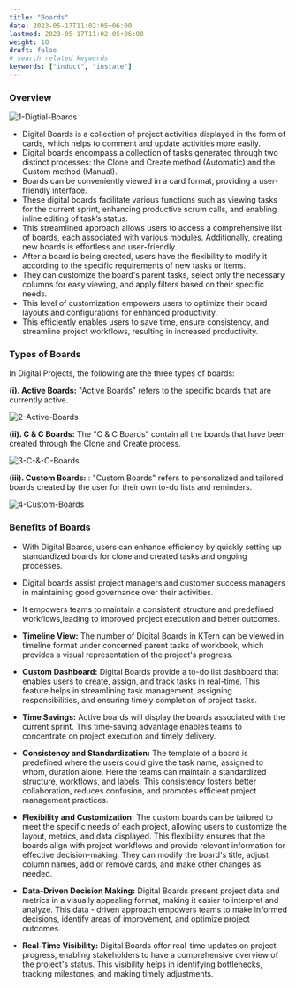 ```yaml
---
title: "Boards"
date: 2023-05-17T11:02:05+06:00
lastmod: 2023-05-17T11:02:05+06:00
weight: 18
draft: false
# search related keywords
keywords: ["induct", "instate"]
---
```


### Overview

![1-Digtial-Boards](https://storage.googleapis.com/ktern-public-files/product-documentation/Boards/1-Digtial-Boards.png)

<ul>
    <li>
        Digital Boards is a collection of project activities displayed in the form of cards, which helps to comment and update activities more easily.
    </li>
    <li>
        Digital boards encompass a collection of tasks generated through two distinct processes: the Clone and Create method (Automatic) and the Custom method (Manual).
    </li>
    <li>
        Boards can be conveniently viewed in a card format, providing a user-friendly interface.
    </li>
    <li>
        These digital boards facilitate various functions such as viewing tasks for the current sprint, enhancing productive scrum calls, and enabling inline editing of task’s status.
    </li>
    <li>
        This streamlined approach allows users to access a comprehensive list of boards, each associated with various modules. Additionally, creating new boards is effortless and user-friendly.
    </li>
    <li>
        After a board is being created, users have the flexibility to modify it according to the specific requirements of new tasks or items.
    </li>
    <li>
        They can customize the board's parent tasks, select only the necessary columns for easy viewing, and apply filters based on their specific needs.
    </li>
    <li>
        This level of customization empowers users to optimize their board layouts and configurations for enhanced productivity.
    </li>
    <li>
        This efficiently enables users to save time, ensure consistency, and streamline project workflows, resulting in increased productivity.
    </li>
</ul>

### Types of Boards

In Digital Projects, the following are the three types of boards: 

**(i). Active Boards:** "Active Boards" refers to the specific boards that are currently active. 

![2-Active-Boards](https://storage.googleapis.com/ktern-public-files/product-documentation/Boards/2-Active-Boards.png)

**(ii). C & C Boards:** The "C & C Boards" contain all the boards that have been created through the Clone and Create process. 

![3-C-&-C-Boards](https://storage.googleapis.com/ktern-public-files/product-documentation/Boards/3-C-&-C-Boards.png)

**(iii). Custom Boards:** : "Custom Boards" refers to personalized and tailored boards created by the user for their own to-do lists and reminders. 

![4-Custom-Boards](https://storage.googleapis.com/ktern-public-files/product-documentation/Boards/4-Custom-Boards.png)

### Benefits of Boards
<ul>
<li>

With Digital Boards, users can enhance efficiency by quickly setting up standardized boards for clone and created tasks and ongoing processes.
</li>
<li>

Digital boards assist project managers and customer success managers in maintaining good governance over their activities.
</li>
<li>

It empowers teams to maintain a consistent structure and predefined workflows,leading to improved project execution and better outcomes.
</li>
<li>

**Timeline View:** The number of Digital Boards in KTern can be viewed in timeline format under concerned parent tasks of workbook, which provides a visual representation of the project's progress.  
</li>
<li>

**Custom Dashboard:** Digital Boards provide a to-do list dashboard that enables users to create, assign, and track tasks in real-time. This feature helps in streamlining task management, assigning responsibilities, and ensuring timely completion of project tasks.
</li>
<li>

**Time Savings:** Active boards will display the boards associated with the current sprint. This time-saving advantage enables teams to concentrate on project execution and timely delivery.
</li>
<li>

**Consistency and Standardization:** The template of a board is predefined where the users could give the task name, assigned to whom, duration alone. Here the teams can maintain a standardized structure, workflows, and labels. This consistency fosters better collaboration, reduces confusion, and promotes efficient project management practices.
</li>
<li>

**Flexibility and Customization:** The custom boards can be tailored to meet the specific needs of each project, allowing users to customize the layout, metrics, and data displayed. This flexibility ensures that the boards align with project workflows and provide relevant information for effective decision-making. They can modify the board's title, adjust column names, add or remove cards, and make other changes as needed.
</li>
<li>

**Data-Driven Decision Making:** Digital Boards present project data and metrics in a visually appealing format, making it easier to interpret and analyze. This data - driven approach empowers teams to make informed decisions, identify areas of improvement, and optimize project outcomes.
</li>
<li>

**Real-Time Visibility:** Digital Boards offer real-time updates on project progress, enabling stakeholders to have a comprehensive overview of the project's status. This visibility helps in identifying bottlenecks, tracking milestones, and making timely adjustments.
</li>
</ul>
